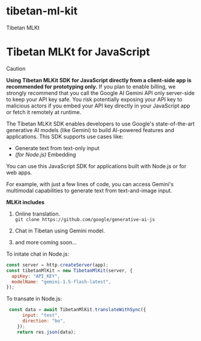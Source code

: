 # tibetan-ml-kit

Tibetan MLKt

# Tibetan MLKt for JavaScript

> [!CAUTION]
> **Using Tibetan MLKit SDK for JavaScript directly from a client-side app is
> recommended for prototyping only.** If you plan to enable billing, we strongly
> recommend that you call the Google AI Gemini API only server-side to keep your
> API key safe. You risk potentially exposing your API key to malicious actors
> if you embed your API key directly in your JavaScript app or fetch it remotely
> at runtime.

The Tibetan MLKit SDK enables developers to use Google's state-of-the-art generative AI models (like Gemini) to build AI-powered features and applications. This SDK supports use cases like:
- Generate text from text-only input
- _(for Node.js)_ Embedding

You can use this JavaScript SDK for applications built with Node.js or for web apps.

For example, with just a few lines of code, you can access Gemini's multimodal capabilities to generate text from text-and-image input.

**MLKit includes**

1.  Online translation.\
`git clone https://github.com/google/generative-ai-js`

2.  Chat in Tibetan using Gemini model.
3.  and more coming soon...

To initate chat in Node.js:
```js
const server = http.createServer(app);
const tibetanMlKit = new TibetanMlKit(server, {
  apiKey: "API_KEY",
  modelName: "gemini-1.5-flash-latest",
});
```

To transate in Node.js:
```js
 const data = await TibetanMlKit.translateWithSync({
      input: "test",
      direction: "bo",
    });
    return res.json(data);
```


